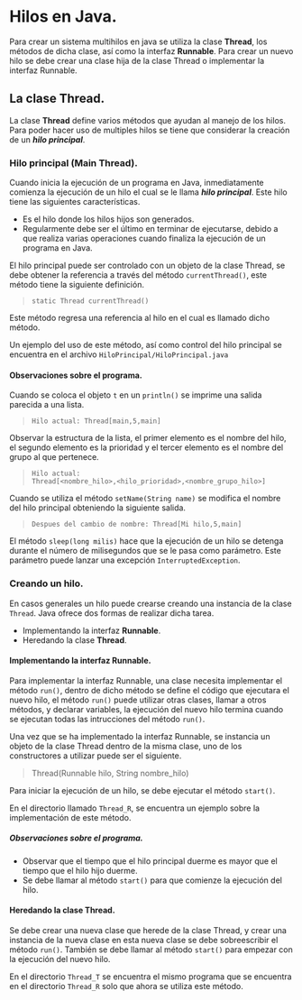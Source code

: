 # Hilos en Java.

Para crear un sistema multihilos en java se utiliza la clase **Thread**, los métodos de dicha clase, así como la
interfaz **Runnable**. Para crear un nuevo hilo se debe crear una clase hija de la clase Thread o implementar la 
interfaz Runnable.

## La clase Thread.

La clase **Thread** define varios métodos que ayudan al manejo de los hilos. Para poder hacer uso de multiples hilos 
se tiene que considerar la creación de un ***hilo principal***.

### Hilo principal (Main Thread).

Cuando inicia la ejecución de un programa en Java, inmediatamente comienza la ejecución de un hilo el cual se le llama
***hilo principal***. Este hilo tiene las siguientes características.

- Es el hilo donde los hilos hijos son generados.
- Regularmente debe ser el último en terminar de ejecutarse, debido a que realiza varias operaciones cuando finaliza la ejecución
de un programa en Java.

El hilo principal puede ser controlado con un objeto de la clase Thread, se debe obtener la referencia a través del 
método <code>currentThread()</code>, este método tiene la siguiente definición.

> <code>static Thread currentThread()</code>

Este método regresa una referencia al hilo en el cual es llamado dicho método.

Un ejemplo del uso de este método, así como control del hilo principal se encuentra en el archivo <code>HiloPrincipal/HiloPrincipal.java</code>

#### Observaciones sobre el programa.

Cuando se coloca el objeto <code>t</code> en un <code>println()</code> se imprime una salida parecida a una lista.

> <code>Hilo actual: Thread[main,5,main]</code> 

Observar la estructura de la lista, el primer elemento es el nombre del hilo, el segundo elemento es la prioridad
y el tercer elemento es el nombre del grupo al que pertenece.

> <code>Hilo actual: Thread[<nombre_hilo>,<hilo_prioridad>,<nombre_grupo_hilo>]</code>

Cuando se utiliza el método <code>setName(String name)</code> se modifica el nombre del hilo principal
obteniendo la siguiente salida.

> <code>Despues del cambio de nombre: Thread[Mi hilo,5,main]</code>

El método <code>sleep(long milis)</code> hace que la ejecución de un hilo se detenga durante el número de milisegundos
que se le pasa como parámetro. Este parámetro puede lanzar una excepción <code>InterruptedException</code>.

### Creando un hilo.

En casos generales un hilo puede crearse creando una instancia de la clase <code>Thread</code>. Java
ofrece dos formas de realizar dicha tarea.

- Implementando la interfaz **Runnable**.
- Heredando la clase **Thread**.

#### Implementando la interfaz Runnable.

Para implementar la interfaz Runnable, una clase necesita implementar el método <code>run()</code>, dentro
de dicho método se define el código que ejecutara el nuevo hilo, el método <code>run()</code> puede utilizar
otras clases, llamar a otros métodos, y declarar variables, la ejecución del nuevo hilo termina cuando 
se ejecutan todas las intrucciones del método <code>run()</code>.

Una vez que se ha implementado la interfaz Runnable, se instancia un objeto de la clase Thread dentro de la
misma clase, uno de los constructores a utilizar puede ser el siguiente.

> Thread(Runnable hilo, String nombre_hilo)

Para iniciar la ejecución de un hilo, se debe ejecutar el método <code>start()</code>.

En el directorio llamado <code>Thread_R</code>, se encuentra un ejemplo sobre la implementación de este método.

##### Observaciones sobre el programa.

- Observar que el tiempo que el hilo principal duerme es mayor que el tiempo que el hilo hijo duerme.
- Se debe llamar al método <code>start()</code> para que comienze la ejecución del hilo. 

#### Heredando la clase Thread.

Se debe crear una nueva clase que herede de la clase Thread, y crear una instancia de la nueva clase
en esta nueva clase se debe sobreescribir el método <code>run()</code>. También se debe llamar al método
<code>start()</code> para empezar con la ejecución del nuevo hilo.

En el directorio <code>Thread_T</code> se encuentra el mismo programa que se encuentra en el directorio <code>Thread_R</code> solo
que ahora se utiliza este método.
